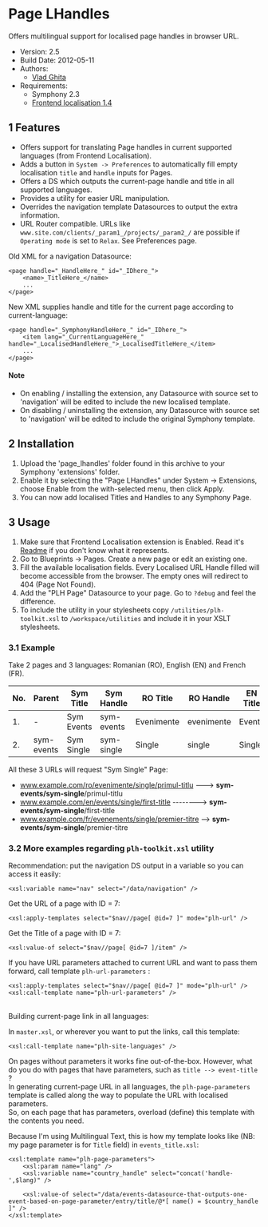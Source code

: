 Page LHandles
==============

Offers multilingual support for localised page handles in browser URL.

* Version: 2.5
* Build Date: 2012-05-11
* Authors:
	- [Vlad Ghita](http://www.xanderadvertising.com)
* Requirements:
	- Symphony 2.3
	- [Frontend localisation 1.4](https://github.com/vlad-ghita/frontend_localisation)



## 1 Features ##

* Offers support for translating Page handles in current supported languages (from Frontend Localisation).
* Adds a button in `System -> Preferences` to automatically fill empty localisation `title` and `handle` inputs for Pages.
* Offers a DS which outputs the current-page handle and title in all supported languages.
* Provides a utility for easier URL manipulation.
* Overrides the navigation template Datasources to output the extra information.
* URL Router compatible. URLs like `www.site.com/clients/_param1_/projects/_param2_/` are possible if `Operating mode` is set to `Relax`. See Preferences page.

Old XML for a navigation Datasource:

    <page handle="_HandleHere_" id="_IDhere_">
	    <name>_TitleHere_</name>
	    ...
    </page>

New XML supplies handle and title for the current page according to current-language:

    <page handle="_SymphonyHandleHere_" id="_IDhere_">
	    <item lang="_CurrentLanguageHere_" handle="_LocalisedHandleHere_">_LocalisedTitleHere_</item>
	    ...
    </page>

#### Note ####

* On enabling / installing the extension, any Datasource with source set to 'navigation' will be edited to include the new localised template.
* On disabling / uninstalling the extension, any Datasource with source set to 'navigation' will be edited to include the original Symphony template.





## 2 Installation ##

1. Upload the 'page_lhandles' folder found in this archive to your Symphony 'extensions' folder.    
2. Enable it by selecting the "Page LHandles" under System -> Extensions, choose Enable from the with-selected menu, then click Apply.
3. You can now add localised Titles and Handles to any Symphony Page.




## 3 Usage ##

1. Make sure that Frontend Localisation extension is Enabled. Read it's [Readme](https://github.com/vlad-ghita/frontend_localisation) if you don't know what it represents.
2. Go to Blueprints -> Pages. Create a new page or edit an existing one.
3. Fill the available localisation fields. Every Localised URL Handle filled will become accessible from the browser. The empty ones will redirect to 404 (Page Not Found).
4. Add the "PLH Page" Datasource to your page. Go to `?debug` and feel the difference.
5. To include the utility in your stylesheets copy `/utilities/plh-toolkit.xsl` to `/workspace/utilities` and include it in your XSLT stylesheets.




### 3.1 Example ###

Take 2 pages and 3 languages: Romanian (RO), English (EN) and French (FR).

No. | Parent     | Sym Title  | Sym Handle | RO Title   | RO Handle  | EN Title | EN Handle | FR Title   | FR Handle  | Parameters
----|------------|------------|------------|------------|------------|----------|-----------|------------|------------|-----------
1.  | -          | Sym Events | sym-events | Evenimente | evenimente | Events   | events    | Evenements | evenements | -
2.  | sym-events | Sym Single | sym-single | Single     | single     | Single   | single    | Single     | single     | event-single

All these 3 URLs will request "Sym Single" Page:

- www.example.com/ro/evenimente/single/primul-titlu ---> **sym-events/sym-single**/primul-titlu
- www.example.com/en/events/single/first-title --------> **sym-events/sym-single**/first-title
- www.example.com/fr/evenements/single/premier-titre --> **sym-events/sym-single**/premier-titre



### 3.2 More examples regarding `plh-toolkit.xsl` utility ###

Recommendation: put the navigation DS output in a variable so you can access it easily:

    <xsl:variable name="nav" select="/data/navigation" />

Get the URL of a page with ID = 7:

    <xsl:apply-templates select="$nav//page[ @id=7 ]" mode="plh-url" />

Get the Title of a page with ID = 7:

	<xsl:value-of select="$nav//page[ @id=7 ]/item" />

If you have URL parameters attached to current URL and want to pass them forward, call template `plh-url-parameters` :

    <xsl:apply-templates select="$nav//page[ @id=7 ]" mode="plh-url" />
    <xsl:call-template name="plh-url-parameters" />

<br />
Building current-page link in all languages:

In `master.xsl`, or wherever you want to put the links, call this template:

    <xsl:call-template name="plh-site-languages" />

On pages without parameters it works fine out-of-the-box. However, what do you do with pages that have parameters, such as `title --> event-title` ?<br />
In generating current-page URL in all languages, the `plh-page-parameters` template is called along the way to populate the URL with localised parameters.<br />
So, on each page that has parameters, overload (define) this template with the contents you need.

Because I'm using Multilingual Text, this is how my template looks like (NB: my page parameter is for `Title` field) in `events_title.xsl`:

    <xsl:template name="plh-page-parameters">
        <xsl:param name="lang" />
        <xsl:variable name="country_handle" select="concat('handle-',$lang)" />
    
        <xsl:value-of select="/data/events-datasource-that-outputs-one-event-based-on-page-parameter/entry/title/@*[ name() = $country_handle ]" />
    </xsl:template>

